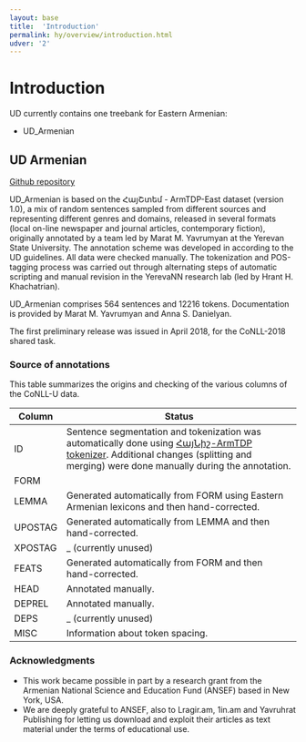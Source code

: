 ```yaml
---
layout: base
title:  'Introduction'
permalink: hy/overview/introduction.html
udver: '2'
---
```


# Introduction

UD currently contains one treebank for Eastern Armenian:

* UD_Armenian

## UD Armenian

[Github repository](https://github.com/UniversalDependencies/UD_Armenian/)  

UD_Armenian is based on the ՀայՇտեմ - ArmTDP-East dataset (version 1.0), a mix of random sentences sampled from different sources and representing different genres and domains, released in several formats (local on-line newspaper and journal articles, contemporary fiction), originally annotated by a team led by Marat M. Yavrumyan at the Yerevan State University. The annotation scheme was developed in according to the UD guidelines. All data were checked manually. The tokenization and POS-tagging process was carried out through alternating steps of automatic scripting and manual revision in the YerevaNN research lab (led by Hrant H. Khachatrian).

UD_Armenian comprises 564 sentences and 12216 tokens. Documentation is provided by Marat M. Yavrumyan and Anna S. Danielyan.

The first preliminary release was issued in April 2018, for the CoNLL-2018 shared task.

### Source of annotations

This table summarizes the origins and checking of the various columns of the CoNLL-U data.

| Column | Status |
| ------ | ------ |
| ID | Sentence segmentation and tokenization was automatically done using [ՀայՆիշ-ArmTDP tokenizer](https://github.com/Armtreebank/Tokenizer). Additional changes (splitting and merging) were done manually during the annotation. |
| FORM |  |
| LEMMA | Generated automatically from FORM using Eastern Armenian lexicons and then hand-corrected. |
| UPOSTAG | Generated automatically from LEMMA and then hand-corrected. |
| XPOSTAG | _ (currently unused) |
| FEATS | Generated automatically from FORM and then hand-corrected. |
| HEAD | Annotated manually. |
| DEPREL | Annotated manually. |
| DEPS | _ (currently unused) |
| MISC | Information about token spacing. |

### Acknowledgments

* This work became possible in part by a research grant from the Armenian National Science and Education Fund (ANSEF) based in New York, USA.
* We are deeply grateful to ANSEF, also to Lragir.am, 1in.am and Yavruhrat Publishing for letting us download and exploit their articles as text material under the terms of educational use.
